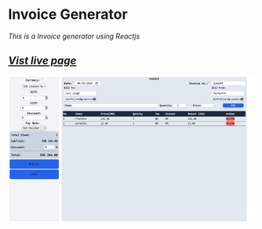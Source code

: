 
# Invoice Generator
*This is a Invoice generator using Reactjs*

## *[Vist live page](https://ravisingh9302.github.io/invoice_generator/)*

<p align="center" ><img src="https://github.com/ravisingh9302/invoice_generator/blob/main/public/Screenshot.png" alt="" height="300px"></p>
